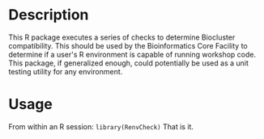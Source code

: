 **Description**
===============
This R package executes a series of checks to determine Biocluster compatibility.
This should be used by the Bioinformatics Core Facility to determine if a user's R environment is capable of running workshop code.
This package, if generalized enough, could potentially be used as a unit testing utility for any environment.


**Usage**
=========
From within an R session:
    ```
    library(RenvCheck)
    ```
That is it.
